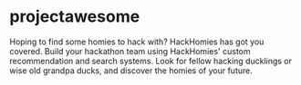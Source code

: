 projectawesome
==============
Hoping to find some homies to hack with? HackHomies has got you covered. Build your hackathon team using HackHomies' custom recommendation and search systems. Look for fellow hacking ducklings or wise old grandpa ducks, and discover the homies of your future.